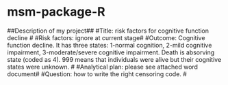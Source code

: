# msm-package-R
##Description of my project##
#Title: risk factors for cognitive function decline #
#Risk factors: ignore at current stage# 
#Outcome: Cognitive function decline. It has three states: 1-normal cognition, 2-mild cognitive impairment, 3-moderate/severe cognitive impairment. Death is absorving state (coded as 4). 999 means that individuals were alive but their cognitive states were unknown. #
#Analytical plan: please see attached word document#
#Question: how to write the right censoring code. #
